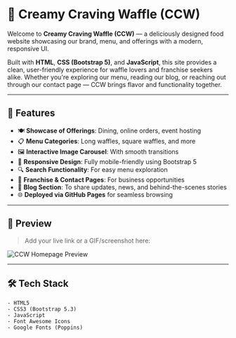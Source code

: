 # 🧇 Creamy Craving Waffle (CCW)

Welcome to **Creamy Craving Waffle (CCW)** — a deliciously designed food website showcasing our brand, menu, and offerings with a modern, responsive UI.

Built with **HTML**, **CSS (Bootstrap 5)**, and **JavaScript**, this site provides a clean, user-friendly experience for waffle lovers and franchise seekers alike. Whether you're exploring our menu, reading our blog, or reaching out through our contact page — CCW brings flavor and functionality together.

---

## 🚀 Features

- 🍽️ **Showcase of Offerings**: Dining, online orders, event hosting
- 📋 **Menu Categories**: Long waffles, square waffles, and more
- 🖼️ **Interactive Image Carousel**: With smooth transitions
- 📱 **Responsive Design**: Fully mobile-friendly using Bootstrap 5
- 🔍 **Search Functionality**: For easy menu exploration
- 🏢 **Franchise & Contact Pages**: For business opportunities
- 📰 **Blog Section**: To share updates, news, and behind-the-scenes stories
- 🌐 **Deployed via GitHub Pages** for seamless browsing

---

## 📸 Preview

> Add your live link or a GIF/screenshot here:

![CCW Homepage Preview](public/img/images/carousel/c1.webp)

---

## 🛠 Tech Stack

```plaintext
- HTML5
- CSS3 (Bootstrap 5.3)
- JavaScript
- Font Awesome Icons
- Google Fonts (Poppins)
